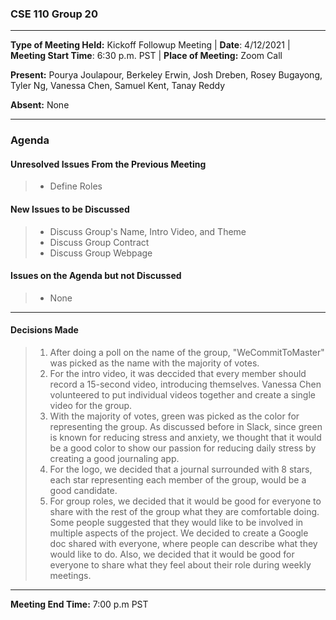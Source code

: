 ### CSE 110 Group 20
* * *

**Type of Meeting Held:** Kickoff Followup Meeting | **Date**: 4/12/2021 | **Meeting Start Time**: 6:30 p.m. PST | **Place of Meeting:** Zoom Call  </br>

**Present:** Pourya Joulapour, Berkeley Erwin, Josh Dreben, Rosey Bugayong, Tyler Ng, Vanessa Chen, Samuel Kent, Tanay Reddy </br>

**Absent:** None

* * * 

 ### Agenda


 #### Unresolved Issues From the Previous Meeting
> * Define Roles

 #### New Issues to be Discussed
> * Discuss Group's Name, Intro Video, and Theme
> * Discuss Group Contract
> * Discuss Group Webpage

#### Issues on the Agenda but not Discussed
> * None

* * * 

#### Decisions Made
> 1. After doing a poll on the name of the group, "WeCommitToMaster" was picked as the name with the majority of votes.
> 2. For the intro video, it was deccided that every member should record a 15-second video, introducing themselves. Vanessa Chen volunteered to put individual videos together and create a single video for the group.
> 3. With the majority of votes, green was picked as the color for representing the group. As discussed before in Slack, since green is known for reducing stress and anxiety, we thought that it would be a good color to show our passion for reducing daily stress by creating a good journaling app.
> 4. For the logo, we decided that a journal surrounded with 8 stars, each star representing each member of the group, would be a good candidate.
> 5. For group roles, we decided that it would be good for everyone to share with the rest of the group what they are comfortable doing. Some people suggested that they would like to be involved in multiple aspects of the project. We decided to create a Google doc shared with everyone, where people can describe what they would like to do. Also, we decided that it would be good for everyone to share what they feel about their role during weekly meetings.    


* * * 
**Meeting End Time:** 7:00 p.m PST

